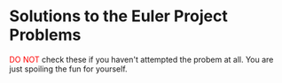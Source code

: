 # Solutions to the Euler Project Problems #

<span style='color: red;'> DO NOT</span> check these if you haven't attempted the probem at all. You are just spoiling the fun for yourself.

